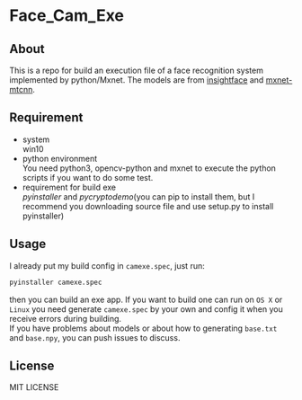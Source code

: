 # Face_Cam_Exe

## About

This is a repo for build an execution file of a face recognition system implemented by python/Mxnet. The models are from [insightface](https://github.com/deepinsight/insightface) and [mxnet-mtcnn](https://github.com/pangyupo/mxnet_mtcnn_face_detection).

## Requirement

- system<br>
  win10
- python environment<br>
  You need python3, opencv-python and mxnet to execute the python scripts if you want to do some test.
- requirement for build exe<br>
  *pyinstaller* and *pycryptodemo*(you can pip to install them, but I recommend you downloading source file and use setup.py to install pyinstaller)

## Usage

I already put my build config in `camexe.spec`, just run:

``` bash
pyinstaller camexe.spec
```

then you can build an exe app. If you want to build one can run on `OS X` or `Linux` you need generate `camexe.spec` by your own and config it when you receive errors during building.<br>
If you have problems about models or about how to generating `base.txt` and `base.npy`, you can push issues to discuss.

## License

MIT LICENSE